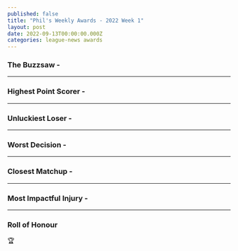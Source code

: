 ```yaml
---
published: false
title: "Phil's Weekly Awards - 2022 Week 1"
layout: post
date: 2022-09-13T00:00:00.000Z
categories: league-news awards
---
```




### The Buzzsaw - 



****

### Highest Point Scorer - 



****

### Unluckiest Loser - 



****

### Worst Decision - 



****

### Closest Matchup - 



****

### Most Impactful Injury - 



****

### Roll of Honour

🏆